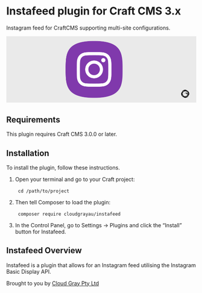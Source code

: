 # Instafeed plugin for Craft CMS 3.x

Instagram feed for CraftCMS supporting multi-site configurations.

![Screenshot](resources/instafeed.png)

## Requirements

This plugin requires Craft CMS 3.0.0 or later.

## Installation

To install the plugin, follow these instructions.

1. Open your terminal and go to your Craft project:

        cd /path/to/project

2. Then tell Composer to load the plugin:

        composer require cloudgrayau/instafeed

3. In the Control Panel, go to Settings → Plugins and click the “Install” button for Instafeed.

## Instafeed Overview

Instafeed is a plugin that allows for an Instagram feed utilising the Instagram Basic Display API.

Brought to you by [Cloud Gray Pty Ltd](https://cloudgray.com.au/)

